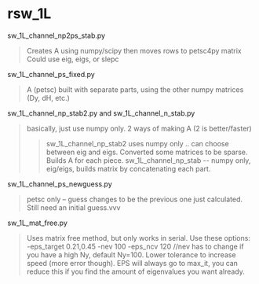 rsw_1L
======

sw_1L_channel_np2ps_stab.py  
>Creates A using numpy/scipy then moves rows to petsc4py matrix Could use eig, eigs, or slepc 

sw_1L_channel_ps_fixed.py 
>A (petsc) built with separate parts, using the other numpy matrices (Dy, dH, etc.) 

sw_1L_channel_np_stab2.py and sw_1L_channel_n_stab.py 
>basically, just use numpy only. 2 ways of making A (2 is better/faster) 
>>sw_1L_channel_np_stab2 uses numpy only .. can choose between eig and eigs. Converted some matrices to be sparse. Builds A for each piece.
>>sw_1L_channel_np_stab -- numpy only, eig/eigs, builds matrix by concatenating each part.

sw_1L_channel_ps_newguess.py 
>petsc only – guess changes to be the previous one just calculated. Still need an initial guess.vvv

sw_1L_mat_free.py
>Uses matrix free method, but only works in serial.
>Use these options: -eps_target 0.21,0.45 -nev 100 -eps_ncv 120 //nev has to change if you have a high Ny, default Ny=100.
>Lower tolerance to increase speed (more error though).
>EPS will always go to max_it, you can reduce this if you find the amount of eigenvalues you want already.
